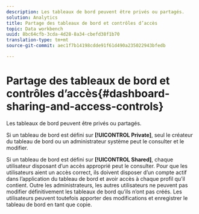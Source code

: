 ```yaml
---
description: Les tableaux de bord peuvent être privés ou partagés.
solution: Analytics
title: Partage des tableaux de bord et contrôles d’accès
topic: Data workbench
uuid: 8bc64cfb-3cda-4d28-8a34-cbefd38f1b70
translation-type: tm+mt
source-git-commit: aec1f7b14198cdde91f61d490a235022943bfedb

---
```



# Partage des tableaux de bord et contrôles d’accès{#dashboard-sharing-and-access-controls}

Les tableaux de bord peuvent être privés ou partagés.

Si un tableau de bord est défini sur **[!UICONTROL Private]**, seul le créateur du tableau de bord ou un administrateur système peut le consulter et le modifier.

Si un tableau de bord est défini sur **[!UICONTROL Shared]**, chaque utilisateur disposant d’un accès approprié peut le consulter. Pour que les utilisateurs aient un accès correct, ils doivent disposer d’un compte actif dans l’application du tableau de bord et avoir accès à chaque profil qu’il contient. Outre les administrateurs, les autres utilisateurs ne peuvent pas modifier définitivement les tableaux de bord qu’ils n’ont pas créés. Les utilisateurs peuvent toutefois apporter des modifications et enregistrer le tableau de bord en tant que copie.
